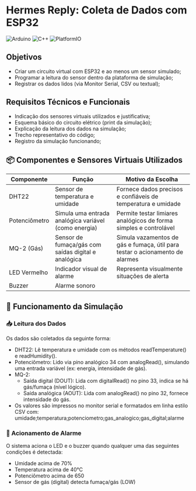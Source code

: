 # Hermes Reply: Coleta de Dados com ESP32
![Arduino](https://img.shields.io/badge/arduino-3670A0?style=for-the-badge&logo=arduino&logoColor=ffdd54)
![C++](https://img.shields.io/badge/c++-3670A0?style=for-the-badge&logo=c%2B%2B&logoColor=ffdd54)
![PlatformIO](https://img.shields.io/badge/platformio-3670A0?style=for-the-badge&logo=platformio&logoColor=ffdd54)


## Objetivos
- Criar um circuito virtual com ESP32 e ao menos um sensor simulado;
- Programar a leitura do sensor dentro da plataforma de simulação;
- Registrar os dados lidos (via Monitor Serial, CSV ou textual);

## Requisitos Técnicos e Funcionais

- Indicação dos sensores virtuais utilizados e justificativa;
- Esquema básico do circuito elétrico (print da simulação);
- Explicação da leitura dos dados na simulação;
- Trecho representativo do código;
- Registro da simulação funcionando;


## 📦 Componentes e Sensores Virtuais Utilizados
| Componente            | Função                                                                 | Motivo da Escolha                                                                 |
|-----------------------|------------------------------------------------------------------------|------------------------------------------------------------------------------------|
| DHT22                 | Sensor de temperatura e umidade                                        | Fornece dados precisos e confiáveis de temperatura e umidade                      |
| Potenciômetro         | Simula uma entrada analógica variável (como energia)        | Permite testar limiares analógicos de forma simples e controlável                 |
| MQ-2 (Gás)            | Sensor de fumaça/gás com saídas digital e analógica                    | Simula vazamentos de gás e fumaça, útil para testar o acionamento de alarmes      |
| LED Vermelho          | Indicador visual de alarme                                              | Representa visualmente situações de alerta                                        |
| Buzzer                | Alarme sonoro     


## 🔄 Funcionamento da Simulação

### 📥 Leitura dos Dados

Os dados são coletados da seguinte forma:

- DHT22: Lê temperatura e umidade com os métodos readTemperature() e readHumidity().
- Potenciômetro: Lido via pino analógico 34 com analogRead(), simulando uma entrada variável (ex: energia, intensidade de gás).
- MQ-2:
  - Saída digital (DOUT): Lida com digitalRead() no pino 33, indica se há gás/fumaça (nível lógico).
  - Saída analógica (AOUT): Lida com analogRead() no pino 32, fornece intensidade do gás.
- Os valores são impressos no monitor serial e formatados em linha estilo CSV com:
  umidade;temperatura;potenciometro;gas_analogico;gas_digital;alarme


### 🚨 Acionamento de Alarme

O sistema aciona o LED e o buzzer quando qualquer uma das seguintes condições é detectada:

- Umidade acima de 70%
- Temperatura acima de 40°C
- Potenciômetro acima de 650
- Sensor de gás (digital) detecta fumaça/gás (LOW)